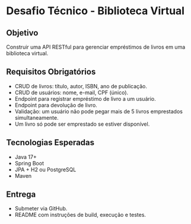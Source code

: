 # Desafio Técnico - Biblioteca Virtual

## Objetivo
Construir uma API RESTful para gerenciar empréstimos de livros em uma biblioteca virtual.

## Requisitos Obrigatórios
- CRUD de livros: título, autor, ISBN, ano de publicação.
- CRUD de usuários: nome, e-mail, CPF (único).
- Endpoint para registrar empréstimo de livro a um usuário.
- Endpoint para devolução de livro.
- Validação: um usuário não pode pegar mais de 5 livros emprestados simultaneamente.
- Um livro só pode ser emprestado se estiver disponível.

## Tecnologias Esperadas
- Java 17+
- Spring Boot
- JPA + H2 ou PostgreSQL
- Maven

## Entrega
- Submeter via GitHub.
- README com instruções de build, execução e testes.
